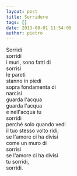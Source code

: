 ```yaml
---
layout: post
title: Sorridere
tags: []
date: 2013-08-01 11:54:00
author: pietro
---
```

Sorridi<br/>sorridi<br/>i muri, sono fatti di<br/>sorrisi<br/>le pareti<br/>stanno in piedi<br/>sopra fondamenta di<br/>narcisi<br/>guarda l'acqua<br/>guarda l'acqua<br/>e nell'acqua tu<br/>sorridi<br/>perché solo quando vedi<br/>il tuo stesso volto ridi;<br/>se l'amore ci ha divisi<br/>come un muro di<br/>sorrisi<br/>se l'amore ci ha divisi<br/>tu sorridi,<br/>sorridi.
